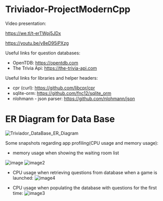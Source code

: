 # Triviador-ProjectModernCpp

Video presentation:

https://we.tl/t-erTWpj5JDx

https://youtu.be/y8eD95iPXzg

Useful links for question databases:
- OpenTDB: https://opentdb.com
- The Trivia Api: https://the-trivia-api.com

Useful links for libraries and helper headers:
- cpr (curl): https://github.com/libcpr/cpr
- sqlite-orm: https://github.com/fnc12/sqlite_orm
- nlohmann - json parser: https://github.com/nlohmann/json

# ER Diagram for Data Base

![Triviador_DataBase_ER_Diagram](https://user-images.githubusercontent.com/77741850/212502683-af98e51e-7491-4590-8024-082d3b6ce398.jpg)

Some snapshots regarding app profiling(CPU usage and memory usage):
- memory usage when showing the waiting room list

![image](https://user-images.githubusercontent.com/77741850/212574835-5a7b7fa5-2e93-497d-9f3e-7c8ddfbb09f7.png)
![image2](https://user-images.githubusercontent.com/77741850/212574838-3d75e8c2-cf78-40a0-87b2-0c4c30aed3b5.png)

- CPU usage when retrieving questions from database when a game is launched:
![image4](https://user-images.githubusercontent.com/77741850/212574977-5892f213-dbad-4435-8051-dca52ef177a4.png)


- CPU usage when populating the database with questions for the first time:
![image3](https://user-images.githubusercontent.com/77741850/212574944-8135de3b-40b4-4737-a3ab-885b1fb334f6.png)
